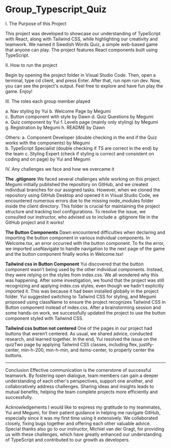 # Group_Typescript_Quiz

I.	The Purpose of this Project

This project was developed to showcase our understanding of TypeScript with React, along with Tailwind CSS, while highlighting our creativity and teamwork. We named it Swedish Words Quiz, a simple web-based game that anyone can play. The project features React components built using TypeScript.

II.	How to run the project

Begin by opening the project folder in Visual Studio Code. Then, open a terminal, type cd client, and press Enter. After that, run npm run dev. Now, you can see the project's output. Feel free to explore and have fun play the game. Enjoy!


III.	The roles each group member played

a.	Nav styling by Yui 
b.	Welcome Page by Megumi  
c.	Button component with style by Dawn
d.	Quiz Questions by Megumi  
e.	Quiz component by Yui 
f.	Levels page (mainly only styling) by Megumi  
g.	Registration by Megumi 
h.	README by Dawn  

Others: 
a.	Component Developer (double checking in the end if the Quiz works with the components) by Megumi  
b.	TypeScript Specialist (double checking if TS are correct in the end) by the team 
c.	Styling Expert (check if styling is correct and consistent on coding and on page) by Yui and Megumi  

IV.	Any challenges we face and how we overcame it

**The .gitignore**
We faced several challenges while working on this project. Megumi initially published the repository on GitHub, and we created individual branches for our assigned tasks. However, when we cloned the repository using GitHub Desktop and opened it in Visual Studio Code, we encountered numerous errors due to the missing node_modules folder inside the client directory. This folder is crucial for maintaining the project structure and tracking tool configurations. To resolve the issue, we consulted our instructor, who advised us to include a .gitignore file in the GitHub project and it works!

**The Button Components**
Dawn encountered difficulties when declaring and importing the button component in various individual components. In Welcome.tsx, an error occurred with the button component. To fix the error, we imported useNavigate to handle navigation to the next page of the game and the button component finally works in Welcome.tsx!

**Tailwind css in Button Component**
Yui discovered that the button component wasn't being used by the other individual components. Instead, they were relying on the styles from index.css. We all wondered why this was happening. After some investigation, we found that the project was still recognizing and applying index.css styles, even though we hadn't explicitly imported it. This was because it had been installed globally in the project folder. Yui suggested switching to Tailwind CSS for styling, and Megumi proposed using className to ensure the project recognizes Tailwind CSS in Button component instead of index.css. After a brainstorming session and some hands-on work, we successfully updated the project to use the button component styled with Tailwind CSS.

**Tailwind css button not centered**
One of the pages in our project had buttons that weren’t centered. As usual, we shared advice, conducted research, and learned together. In the end, Yui resolved the issue on the quizTwo page by applying Tailwind CSS classes, including flex, justify-center, min-h-200, min-h-min, and items-center, to properly center the buttons.


----

Conclusion
Effective communication is the cornerstone of successful teamwork. By fostering open dialogue, team members can gain a deeper understanding of each other's perspectives, support one another, and collaboratively address challenges. Sharing ideas and insights leads to mutual benefits, helping the team complete projects more efficiently and successfully.

Acknowledgements
I would like to express my gratitude to my teammates, Yui and Megumi, for their patient guidance in helping me navigate GitHub, especially since it was my first time using it extensively. We collaborated closely, fixing bugs together and offering each other valuable advice. Special thanks also go to our instructor, Michiel van der Gragt, for providing us with these challenges, which have greatly enhanced our understanding of TypeScript and contributed to our growth as developers.

